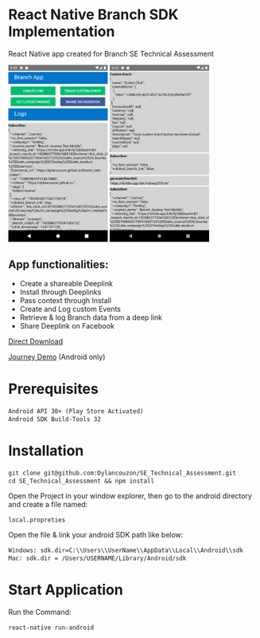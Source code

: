 # React Native Branch SDK Implementation

React Native app created for Branch SE Technical Assessment

<img src="./README_imgs/1.png" alt="Screenshot1" width="200"/>
<img src="./README_imgs/2.png" alt="Screenshot2" width="200"/>

## App functionalities:
* Create a shareable Deeplink
* Install through Deeplinks
* Pass context through Install
* Create and Log custom Events
* Retrieve & log Branch data from a deep link
* Share Deeplink on Facebook


[Direct Download](https://github.com/Dylancouzon/Branch_take_home/raw/main/SE_DYLAN_COUZON.apk)

[Journey Demo](https://dylancouzon.github.io/Branch_take_home/) (Android only)

# Prerequisites

    Android API 30+ (Play Store Activated)
    Android SDK Build-Tools 32

# Installation
    git clone git@github.com:Dylancouzon/SE_Technical_Assessment.git
    cd SE_Technical_Assessment && npm install

Open the Project in your window explorer, then go to the android directory and create a file named:
    
    local.propreties

Open the file & link your android SDK path like below:

    Windows: sdk.dir=C:\\Users\\UserName\\AppData\\Local\\Android\\sdk
    Mac: sdk.dir = /Users/USERNAME/Library/Android/sdk


# Start Application

Run the Command:

    react-native run-android